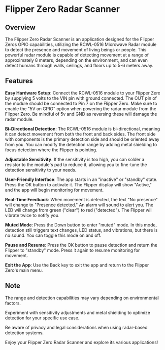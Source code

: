 # Flipper Zero Radar Scanner

## Overview

The Flipper Zero Radar Scanner is an application designed for the Flipper Zeros GPIO capabilities, utilizing the RCWL-0516 Microwave Radar module to detect the presence and movement of living beings or people. This powerful radar module is capable of detecting movement at a range of approximately 8 meters, depending on the environment, and can even detect humans through walls, ceilings, and floors up to 5-6 meters away.

## Features

**Easy Hardware Setup**: Connect the RCWL-0516 module to your Flipper Zero by supplying 5 volts to the VIN pin with ground connected. The OUT pin of the module should be connected to Pin 7 on the Flipper Zero. Make sure to enable the "5V on GPIO" option when powering the radar module from the Flipper Zero. Be mindful of 5v and GND as reversing these will damage the radar module.

**Bi-Directional Detection**: The RCWL-0516 module is bi-directional, meaning it can detect movement from both the front and back sides. The front side with components is the primary detection side and should be oriented away from you. You can modify the detection range by adding metal shielding to focus detection where the Flipper is pointing.

**Adjustable Sensitivity**: If the sensitivity is too high, you can solder a resistor to the module's pad to reduce it, allowing you to fine-tune the detection sensitivity to your needs.

**User-Friendly Interface**: The app starts in an "inactive" or "standby" state. Press the OK button to activate it. The Flipper display will show "Active," and the app will begin monitoring for movement.

**Real-Time Feedback**:
When movement is detected, the text "No presence" will change to "Presence detected."
   An alarm will sound to alert you.
   The LED will change from green ("clear") to red ("detected").
   The Flipper will vibrate twice to notify you.
  
**Muted Mode**: Press the Down button to enter "muted" mode. In this mode, detection still triggers text changes, LED status, and vibrations, but there is no sound. You can toggle this mode on and off.

**Pause and Resume**: Press the OK button to pause detection and return the Flipper to "standby" mode. Press it again to resume monitoring for movement.

**Exit the App**: Use the Back key to exit the app and return to the Flipper Zero's main menu.


## Note

The range and detection capabilities may vary depending on environmental factors.

Experiment with sensitivity adjustments and metal shielding to optimize detection for your specific use case.

Be aware of privacy and legal considerations when using radar-based detection systems.

Enjoy your Flipper Zero Radar Scanner and explore its various applications!

